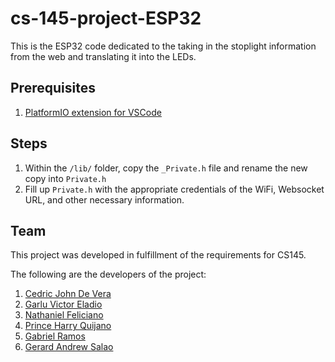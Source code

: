 # cs-145-project-ESP32
This is the ESP32 code dedicated to the taking in the stoplight information from the web and translating it into the LEDs.

## Prerequisites
1. [PlatformIO extension for VSCode](https://platformio.org/install/ide?install=vscode)

## Steps
1. Within the `/lib/` folder, copy the `_Private.h` file and rename the new copy into `Private.h`
2. Fill up `Private.h` with the appropriate credentials of the WiFi, Websocket URL, and other necessary information.

## Team
This project was developed in fulfillment of the requirements for CS145.

The following are the developers of the project:
1. [Cedric John De Vera](https://github.com/shedwyck)
2. [Garlu Victor Eladio](https://github.com/SendCodesXD)
3. [Nathaniel Feliciano](https://github.com/natecomsci)
4. [Prince Harry Quijano](https://github.com/Harry2166)
5. [Gabriel Ramos](https://github.com/lemonjerome)
6. [Gerard Andrew Salao](https://github.com/gsalao)

